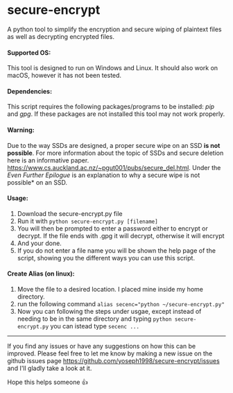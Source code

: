 # secure-encrypt
A python tool to simplify the encryption and secure wiping of plaintext files as well as decrypting encrypted files.

#### Supported OS:
This tool is designed to run on Windows and Linux. It should also work on macOS, however it has not been tested.

#### Dependencies:
This script requires the following packages/programs to be installed: *pip* and *gpg*. If these packages are not installed this tool may not work properly.

#### Warning:
Due to the way SSDs are designed, a proper secure wipe on an SSD **is not possible**. For more information about the topic of SSDs and secure deletion here is an informative paper. https://www.cs.auckland.ac.nz/~pgut001/pubs/secure_del.html. Under the *Even Further Epilogue* is an explanation to why a secure wipe is not possible* on an SSD.

#### Usage:
1. Download the secure-encrypt.py file
2. Run it with `python secure-encrypt.py [filename]`
3. You will then be prompted to enter a password either to encrypt or decrypt. If the file ends with .gpg it will decrypt, otherwise it will encrypt
4. And your done.
5. If you do not enter a file name you will be shown the help page of the script, showing you the different ways you can use this script.


#### Create Alias (on linux):
1. Move the file to a desired location. I placed mine inside my home directory.
2. run the following command `alias secenc="python ~/secure-encrypt.py"`
3. Now you can following the steps under usgae, except instead of needing to be in the same directory and typing `python secure-encrypt.py` you can istead type `secenc ...`

---

If you find any issues or have any suggestions on how this can be improved. Please feel free to let me know by making a new issue on the github issues page https://github.com/yoseph1998/secure-encrypt/issues and I'll gladly take a look at it.

Hope this helps someone 👍
